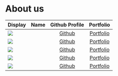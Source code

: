 # About us

Display | Name | Github Profile | Portfolio 
--------|:----:|:--------------:|:---------:
![](https://via.placeholder.com/100.png?text=Photo) |  | [Github](https://github.com/) | [Portfolio](docs/team/johndoe.md)
![](https://via.placeholder.com/100.png?text=Photo) |  | [Github](https://github.com/) | [Portfolio](docs/team/johndoe.md)
![](https://via.placeholder.com/100.png?text=Photo) |  | [Github](https://github.com/) | [Portfolio](docs/team/johndoe.md)
![](https://via.placeholder.com/100.png?text=Photo) |  | [Github](https://github.com/) | [Portfolio](docs/team/johndoe.md)
![](https://via.placeholder.com/100.png?text=Photo) |  | [Github](https://github.com/) | [Portfolio](docs/team/johndoe.md)
